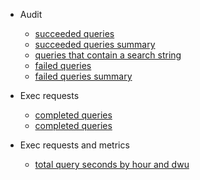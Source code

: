 - Audit
    - [succeeded queries](./Queries/audit_succeeded_queries.txt)
    - [succeeded queries summary](./Queries/audit_succeeded_queries_summary.txt)
    - [queries that contain a search string](./Queries/audit_queries_with_search_string.txt)
    - [failed queries](./Queries/audit_failed_queries.txt)
    - [failed queries summary](./Queries/audit_failed_queries_summary.txt)


- Exec requests
    - [completed queries](./Queries/exec_requests_completed_queries.txt)
    - [completed queries](./Queries/exec_requests_completed_queries_summary.txt)

- Exec requests and metrics
    - [total query seconds by hour and dwu](./Queries/exec_requests_metrics_query_seconds_count_dwu.txt)
